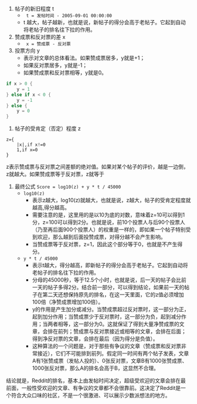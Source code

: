 1. 帖子的新旧程度 t
   - ` t = 发帖时间 - 2005-09-01 00:00:00`
    - t 越大，帖子越新，也就是说，新帖子的得分会高于老帖子。它起到自动将老帖子的排名往下拉的作用。
2. 赞成票和反对票的差 x
   - ` x = 赞成票 - 反对票`
3. 投票方向 y
    - 表示对文章的总体看法。如果赞成票居多，y就是+1；
    - 如果反对票居多，y就是-1；
    - 如果赞成票和反对票相等，y就是0。
``` go
if x > 0 {
    y = 1
} else if x < 0 {
    y = -1
} else {
    y = 0
}
```
1. 帖子的受肯定（否定）程度 z
```
z={
    |x|,if x!=0
    1,if x=0
}
```
z表示赞成票与反对票之间差额的绝对值。如果对某个帖子的评价，越是一边倒，z就越大。如果赞成票等于反对票，z就等于

1. 最终公式
`Score = log10(z) + y * t / 45000`
   - `log10(z)` 
     - 表示z越大，log10(z)就越大，也就是说，z越大，帖子的受肯定程度就越高,得分越高。
     - 需要注意的是，这里用的是以10为底的对数，意味着z=10可以得到1分，z=100可以得到2分。也就是说，前10个投票人与后90个投票人（乃至再后面900个投票人）的权重是一样的，即如果一个帖子特别受到欢迎，那么越到后面投赞成票，对得分越不会产生影响。
     - 当赞成票等于反对票，z=1，因此这个部分等于0，也就是不产生得分。
   - `y * t / 45000` 
     - 表示t越大，得分越高，即新帖子的得分会高于老帖子。它起到自动将老帖子的排名往下拉的作用。
     - 分母的45000秒，等于12.5个小时，也就是说，后一天的帖子会比前一天的帖子多得2分。结合前一部分，可以得到结论，如果前一天的帖子在第二天还想保持原先的排名，在这一天里面，它的z值必须增加100倍（净赞成票增加100倍）。
     - y的作用是产生加分或减分。当赞成票超过反对票时，这一部分为正，起到加分作用；当赞成票少于反对票时，这一部分为负，起到减分作用；当两者相等，这一部分为0。这就保证了得到大量净赞成票的文章，会排在前列；赞成票与反对票接近或相等的文章，会排在后面；得到净反对票的文章，会排在最后（因为得分是负值）。
     - 这种算法的一个问题是，对于那些有争议的文章（赞成票和反对票非常接近），它们不可能排到前列。假定同一时间有两个帖子发表，文章A有1张赞成票（发帖人投的）、0张反对票，文章B有1000张赞成票、1000张反对票，那么A的排名会高于B，这显然不合理。

结论就是，Reddit的排名，基本上由发帖时间决定，超级受欢迎的文章会排在最前面，一般性受欢迎的文章、有争议的文章都不会很靠前。这决定了Reddit是一个符合大众口味的社区，不是一个很激进、可以展示少数派想法的地方。
